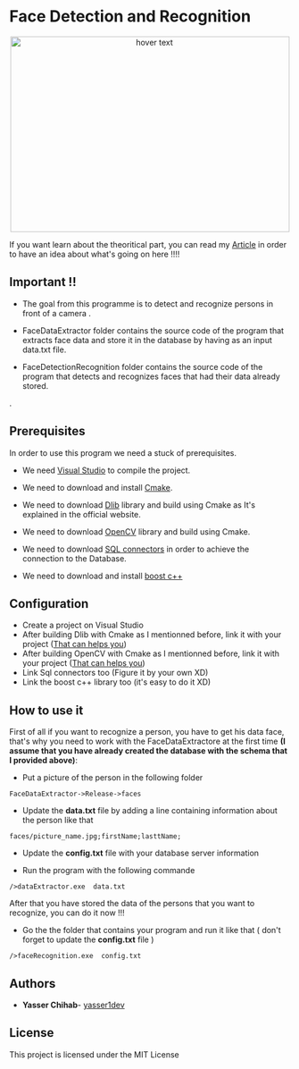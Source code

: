# Face Detection and Recognition
<p align="center">
  <img src="https://media-exp2.licdn.com/dms/image/C4D12AQG8iqV1IrnLaw/article-cover_image-shrink_720_1280/0?e=1585180800&v=beta&t=Nf_WI13HsIgDdMRi5hGEuDvN_YLezBZ2I7mOx2Ip6B4" height="350" width="500" title="hover text">
</p>

If you want learn about the theoritical part, you can read my [Article](https://www.linkedin.com/pulse/face-detection-recognition-yasser-chihab/) in order to have an idea about what's going on here !!!!

## Important !!

* The goal from this programme is to detect and recognize persons in front of a camera .

* FaceDataExtractor folder contains the source code of the program that extracts face data and store it in the database by having as an input data.txt file.

* FaceDetectionRecognition folder contains the source code of the program that detects and recognizes faces that had their data already stored.


.
## Prerequisites

In order to use this program we need a stuck of prerequisites.
* We need [Visual Studio](https://visualstudio.microsoft.com/fr/) to compile the project.

* We need to download and install [Cmake](cmake.org).

* We need to download [Dlib](http://dlib.net/) library and build using Cmake as It's explained in the official website.

* We need to download [OpenCV](https://opencv.org/) library and build using Cmake.

* We need to download [SQL connectors](https://dev.mysql.com/doc/connector-cpp/1.1/en/connector-cpp-downloading.html) in order to achieve the connection to the Database.

* We need to download and install [boost c++](https://www.boost.org/)


## Configuration

* Create a project on Visual Studio 
* After building Dlib with Cmake as I mentionned before, link it with your project ([That can helps you](http://xiaoxumeng.com/install-dlib-on-visual-studio-2015/))
* After building OpenCV with Cmake as I mentionned before, link it with your project ([That can helps you](https://www.deciphertechnic.com/install-opencv-with-visual-studio/))
* Link Sql connectors too (Figure it by your own XD)
* Link the boost c++ library too (it's easy to do it XD)

## How to use it

First of all if you want to recognize a person, you have to get his data face, that's why you need to work with the FaceDataExtractore at the first time **(I assume that you have already created the database with the schema that I provided above)**:
* Put a picture of the person in the following folder 
```
FaceDataExtractor->Release->faces

```
* Update the **data.txt** file by adding a line containing information about the person like that
```
faces/picture_name.jpg;firstName;lasttName;

```
* Update the **config.txt** file with your database server information

* Run the program with the following commande 
```
/>dataExtractor.exe  data.txt

```

After that you have stored the data of the persons that you want to recognize, you can do it now !!!

* Go the the folder that contains your program and run it like that ( don't forget to update the **config.txt** file )
```
/>faceRecognition.exe  config.txt

```

## Authors

* **Yasser Chihab**- [yasser1dev](https://github.com/yasser1dev)

## License

This project is licensed under the MIT License 

 
